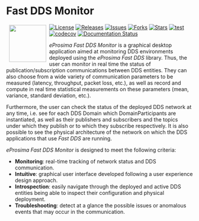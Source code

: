# Fast DDS Monitor

<a href="http://www.eprosima.com"><img src="https://encrypted-tbn3.gstatic.com/images?q=tbn:ANd9GcSd0PDlVz1U_7MgdTe0FRIWD0Jc9_YH-gGi0ZpLkr-qgCI6ZEoJZ5GBqQ" align="left" hspace="8" vspace="2" width="100" height="100" ></a>


[![License](https://img.shields.io/github/license/eProsima/Fast-DDS-monitor.svg)](https://opensource.org/licenses/Apache-2.0)
[![Releases](https://img.shields.io/github/v/release/eProsima/Fast-DDS-monitor?sort=semver)](https://github.com/eProsima/Fast-DDS-monitor/releases)
[![Issues](https://img.shields.io/github/issues/eProsima/Fast-DDS-monitor.svg)](https://github.com/eProsima/Fast-DDS-monitor/issues)
[![Forks](https://img.shields.io/github/forks/eProsima/Fast-DDS-monitor.svg)](https://github.com/eProsima/Fast-DDS-monitor/network/members)
[![Stars](https://img.shields.io/github/stars/eProsima/Fast-DDS-monitor.svg)](https://github.com/eProsima/Fast-RTPS/stargazers)
[![test](https://github.com/eProsima/Fast-DDS-monitor/actions/workflows/test.yml/badge.svg)](https://github.com/eProsima/Fast-DDS-monitor/actions/workflows/test.yml)
[![codecov](https://codecov.io/gh/eProsima/Fast-DDS-monitor/branch/main/graph/badge.svg?token=6NA5PVA9QL)](https://codecov.io/gh/eProsima/Fast-DDS-monitor)
[![Documentation Status](https://readthedocs.org/projects/fast-dds-monitor/badge/?version=latest)](https://fast-dds-monitor.readthedocs.io/en/latest/)

*eProsima Fast DDS Monitor* is a graphical desktop application aimed at monitoring DDS environments deployed using the
*eProsima Fast DDS* library.
Thus, the user can monitor in real time the status of publication/subscription communications between DDS entities.
They can also choose from a wide variety of communication parameters to be measured (latency, throughput, packet loss,
etc.), as well as record and compute in real time statistical measurements on these parameters
(mean, variance, standard deviation, etc.).

Furthermore, the user can check the status of the deployed DDS network at any time, i.e. see for each DDS
Domain which DomainParticipants are instantiated, as well as their publishers and subscribers and the topics
under which they publish or to which they subscribe respectively.
It is also possible to see the physical architecture of the network on which the DDS applications that use *Fast DDS*
are running.

*eProsima Fast DDS Monitor* is designed to meet the following criteria:

* **Monitoring**: real-time tracking of network status and DDS communication.
* **Intuitive**: graphical user interface developed following a user experience design approach.
* **Introspection**: easily navigate through the deployed and active DDS entities being able to inspect their
   configuration and physical deployment.
* **Troubleshooting**: detect at a glance the possible issues or anomalous events that may occur in the communication.
